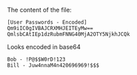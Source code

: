 The content of the file:
```
[User Passwords - Encoded]
Qm9iIC0gIVBAJCRXMHJEITEyMw==
QmlsbCAtIEp1dzRubmFNNG40MjA2OTY5NjkhJCQk
```

Looks encoded in base64
```
Bob - !P@$$W0rD!123
Bill - Juw4nnaM4n420696969!$$$
```